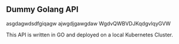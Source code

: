 ## Dummy Golang API
asgdagwdsdfgiqagw
ajwgdjgawgdaw
WgdvQWBVDJKqdgvlqyGVW

This API is written in GO and deployed on a local Kubernetes Cluster.